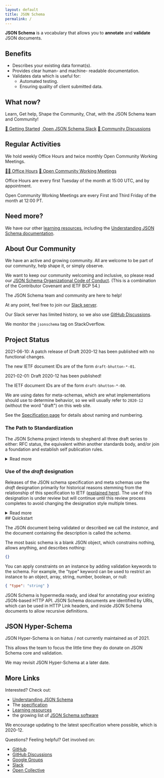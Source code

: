 ```yaml
---
layout: default
title: JSON Schema
permalink: /
---
```



**JSON Schema** is a vocabulary that allows you to **annotate** and **validate** JSON documents.


## Benefits

<div class="block" markdown="1">

* Describes your existing data format(s).
* Provides clear human- and machine- readable documentation.
* Validates data which is useful for:
    * Automated testing.
    * Ensuring quality of client submitted data.

</div>

## What now?

Learn, Get help, Shape the Community, Chat, with the JSON Schema team and Community!

<div class="wrapper text-center buttons">
    <a class="button border button-center" href="/learn/getting-started-step-by-step">👋 Getting Started</a>
    <a class="button border button-center" href="/slack" target="_blank"><img class="small-svg-logo" src="/assets/logo-slack.svg" height="1.3em" width="1.3em"> Open JSON Schema Slack</a>
    <a class="button border button-center" href="https://github.com/json-schema-org/community/discussions" target="_blank">💬 Community Discussions</a>
</div>

## Regular Activities

We hold weekly Office Hours and twice monthly Open Community Working Meetings.

<div class="wrapper text-center buttons">
    <a class="button border button-center" href="https://github.com/json-schema-org/community/discussions/34" target="_blank">🧑‍💻 Office Hours</a>
    <a class="button border button-center" href="https://github.com/json-schema-org/community/discussions/35" target="_blank">👷 Open Community Working Meetings</a>
</div>

Office Hours are every first Tuesday of the month at 15:00 UTC, and by appointment.

Open Community Working Meetings are every First and Third Friday of the month at 12:00 PT.


## Need more?

We have our other [learning resources](/learn), including the [Understanding JSON Schema documentation](/understanding-json-schema).

## About Our Community

We have an active and growing community. All are welcome to be part of our community, help shape it, or simply observe.

We want to keep our community welcoming and inclusive, so please read our [JSON Schema Organizational Code of Conduct](https://github.com/json-schema-org/.github/blob/main/CODE_OF_CONDUCT.md). (This is a combination of the Contributor Covenant and IETF BCP 54.)

The JSON Schema team and community are here to help!

At any point, feel free to join our [Slack server](/slack).

Our Slack server has limited history, so we also use [GitHub Discussions](https://github.com/json-schema-org/community/discussions).

We monitor the `jsonschema` tag on StackOverflow.

## Project Status

2021-06-10: A patch release of Draft 2020-12 has been published with no functional changes.

The new IETF document IDs are of the form `draft-bhutton-*-01`.

2021-02-01: Draft 2020-12 has been published!

The IETF document IDs are of the form `draft-bhutton-*-00`.

We are using dates for meta-schemas, which are what implementations should use to determine behavior,
so we will usually refer to `2020-12` (without the word "draft") on this web site.

See the [Specification page](specification.html) for details about naming and numbering.

### The Path to Standardization

The JSON Schema project intends to shepherd all three draft series to either: RFC status, the equivalent within another standards body, and/or join a foundation and establish self publication rules.

<details markdown="1">
<summary>Read more</summary>

Currently, we are continuing to improve our self-published Internet-Drafts. We are not actively pursuing joining a standards organisation.

We have a few contacts related to each potential path, but if you have experience with such things and would like to help, please still contact us!

In the meantime, publication of Internet-Draft documents can be tracked through the IETF:
* [JSON Schema (core)](https://datatracker.ietf.org/doc/draft-bhutton-json-schema/)
* [JSON Schema Validation](https://datatracker.ietf.org/doc/draft-bhutton-json-schema-validation/)
* [Relative JSON Pointers](https://datatracker.ietf.org/doc/draft-bhutton-relative-json-pointer/)

Internet-Drafts expire after six months, so our goal is to publish often enough to always have a set of unexpired drafts available.  There may be brief gaps as we wrap up each draft and finalize the text.
</details>

### Use of the _draft_ designation
Releases of the JSON schema specification and meta schemas use the _draft_ designation primarily for historical reasons stemming from the relationship of this specification to IETF ([explained here](https://json-schema.org/specification-links.html#understanding-draft-names-and-numbers)).
The use of this designation is under review but will continue until this review process completes to avoid changing the designation style multiple times.
<details markdown="1">
<summary>Read more</summary>

The JSON schema project recognizes, condones, and advocates for the use of the JSON schema standard in production.

Each release of the JSON schema specification is treated as a production release by the JSON schema project. All changes in each new release are made judiciously, with great care, thorough review and careful consideration of how the changes will impact existing users and implementations of the JSON schema specification.

Similarly to most specifications, the JSON schema specification will continue to evolve, and not all releases will be backwards compatible. The intention, particularly for vocabularies such as validation which have been widely implemented, is to remain as compatible as possible from release to release. However, major changes can still occur given a clear enough need validated with the user community.

When the _draft_ designation is dropped this may indicate that the frequency of releases and amount of changes in each release will decrease, but it won't indicate that no new releases will be made, or that all future releases will be backwards compatible.
</details>
## Quickstart

The JSON document being validated or described we call the *instance*, and the document containing the description is called the *schema*.

The most basic schema is a blank JSON object, which constrains nothing, allows anything, and describes nothing:

```json
{}
```

You can apply constraints on an instance by adding validation keywords to the schema. For example, the "type" keyword can be used to restrict an instance to an object, array, string, number, boolean, or null:

```json
{ "type": "string" }
```

JSON Schema is hypermedia ready, and ideal for annotating your existing JSON-based HTTP API. JSON Schema documents are identified by URIs, which can be used in HTTP Link headers, and inside JSON Schema documents to allow recursive definitions.

## JSON Hyper-Schema

JSON Hyper-Schema is on hiatus / not currently maintained as of 2021.

This allows the team to focus the little time they do donate on JSON Schema core and validation.

We may revisit JSON Hyper-Schema at a later date.

## More Links

Interested? Check out:

* [Understanding JSON Schema](/understanding-json-schema/)
* The [specification](./specification.md)
* [Learning resources](./learn/index.md)
* the growing list of [JSON Schema software](./implementations.md)

We encourage updating to the latest specification where possible, which is 2020-12.

Questions? Feeling helpful? Get involved on:

* [GitHub](https://github.com/json-schema-org/json-schema-spec)
* [GitHub Discussions](https://github.com/json-schema-org/community/discussions)
* [Google Groups](https://groups.google.com/forum/#!forum/json-schema)
* [Slack](/slack)
* [Open Collective](https://opencollective.com/json-schema)
